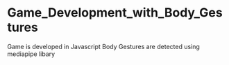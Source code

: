 # Game_Development_with_Body_Gestures
Game is developed in Javascript 
Body Gestures are detected using mediapipe libary
